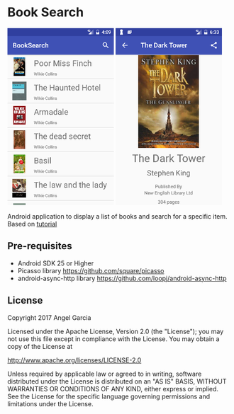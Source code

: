 Book Search
============

![alt tag](https://github.com/an-garcia/BookSearch/blob/master/readmeImages/Screenshot_1485555057.png)
![alt tag](https://github.com/an-garcia/BookSearch/blob/master/readmeImages/Screenshot_1485563632.png)

Android application to display a list of books and search for a specific item.
Based on [tutorial](http://guides.codepath.com/android/Book-Search-Tutorial)

Pre-requisites
--------------
- Android SDK 25 or Higher
- Picasso library https://github.com/square/picasso
- android-async-http library https://github.com/loopj/android-async-http



## License

Copyright 2017 Angel Garcia

Licensed under the Apache License, Version 2.0 (the "License"); you may not use this file except in compliance with the License. You may obtain a copy of the License at

http://www.apache.org/licenses/LICENSE-2.0

Unless required by applicable law or agreed to in writing, software distributed under the License is distributed on an "AS IS" BASIS, WITHOUT WARRANTIES OR CONDITIONS OF ANY KIND, either express or implied. See the License for the specific language governing permissions and limitations under the License.

